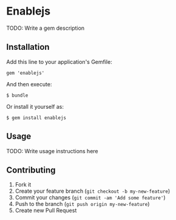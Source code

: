 # Enablejs

TODO: Write a gem description

## Installation

Add this line to your application's Gemfile:

    gem 'enablejs'

And then execute:

    $ bundle

Or install it yourself as:

    $ gem install enablejs

## Usage

TODO: Write usage instructions here

## Contributing

1. Fork it
2. Create your feature branch (`git checkout -b my-new-feature`)
3. Commit your changes (`git commit -am 'Add some feature'`)
4. Push to the branch (`git push origin my-new-feature`)
5. Create new Pull Request

